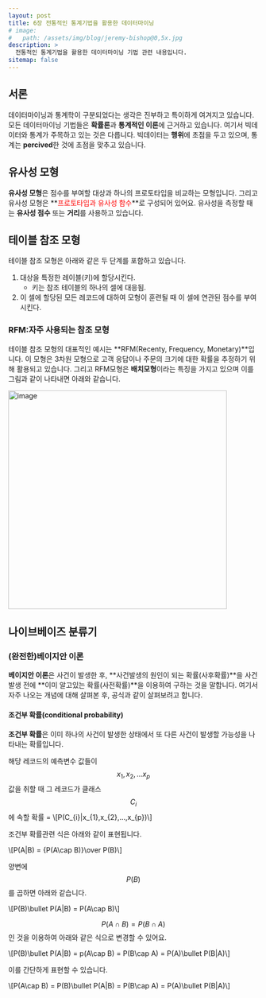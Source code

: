 ```yaml
---
layout: post
title: 6장 전통적인 통계기법을 활용한 데이터마이닝
# image: 
#   path: /assets/img/blog/jeremy-bishop@0,5x.jpg
description: >
  전통적인 통계기법을 활용한 데이터마이닝 기법 관련 내용입니다.
sitemap: false
---
```


<!-- Version 9 is the most complete version of Hydejack yet.
{:.lead}

[Modernized](#linking-in-style) [design](#whats-in-the-cards), [big headlines](#ready-for-the-big-screen), big new features: [Built-In Search](#built-in-search), [Sticky Table of Contents](#sticky-table-of-contents), and [Auto-Hiding Navbar](#auto-hiding-navbar). That [and more](#and-much-more) is Hydejack 9.

- Table of Contents
{:toc .large-only} -->

## 서론

데이터마이닝과 통계학이 구분되었다는 생각은 진부하고 특이하게 여겨지고 있습니다. 모든 데이터마이닝 기법들은 **확률론**과 **통계적인 이론**에 근거하고 있습니다. 
여기서 빅데이터와 통계가 주목하고 있는 것은 다릅니다. 빅데이터는 **행위**에 초점을 두고 있으며, 통계는 **percived**한 것에 초점을 맞추고 있습니다.

## 유사성 모형

**유사성 모형**은 점수를 부여할 대상과 하나의 <span style='blue'>프로토타입</span>을 비교하는 모형입니다. 그리고 유사성 모형은 **<span style='color:red'>프로토타입과 유사성 함수</span>**로 구성되어 있어요. 유사성을 측정할 때는 **유사성 점수** 또는 **거리**를 사용하고 있습니다.

## 테이블 참조 모형

테이블 참조 모형은 아래와 같은 두 단계를 포함하고 있습니다.
1. 대상을 특정한 레이블(키)에 할당시킨다.
   - 키는 참조 테이블의 하나의 셀에 대응됨.
2. 이 셀에 할당된 모든 레코드에 대하여 모형이 훈련될 때 이 셀에 연관된 점수를 부여시킨다.

### RFM:자주 사용되는 참조 모형

테이블 참조 모형의 대표적인 예시는 **RFM(Recenty, Frequency, Monetary)**입니다. 이 모형은 3차원 모형으로 고객 응답이나 주문의 크기에 대한 확률을 추정하기 위해 활용되고 
있습니다. 그리고 RFM모형은 **배치모형**이라는 특징을 가지고 있으며 이를 그림과 같이 나타내면 아래와 같습니다.

<img width="440" alt="image" src="https://user-images.githubusercontent.com/107903417/232312916-666371a1-259f-4fdd-aaa0-34ec0a5d74fd.png">

## 나이브베이즈 분류기

### (완전한)베이지안 이론

**베이지안 이론**은 사건이 발생한 후, **사건발생의 원인이 되는 확률(사후확률)**을 사건발생 전에 **이미 알고있는 확률(사전확률)**을 이용하여 구하는 것을 말합니다. 여기서 
자주 나오는 개념에 대해 살펴본 후, 공식과 같이 살펴보려고 합니다.

#### 조건부 확률(conditional probability)

**조건부 확률**은 이미 하나의 사건이 발생한 상태에서 또 다른 사건이 발생할 가능성을 나타내는 확률입니다. 

해당 레코드의 예측변수 값들이 $$x_{1}, x_{2},...x_{p}$$값을 취할 때 그 레코드가 클래스 $$C_{i}$$에 속할 확률 = \\[P(C_{i}\|x_{1},x_{2},...,x_{p})\\]

조건부 확률관련 식은 아래와 같이 표현됩니다.

\\[P(A\|B) = {P(A\cap B)}\over P(B)\\]

양변에 $$P(B)$$를 곱하면 아래와 같습니다.

\\[P(B)\bullet P(A\|B) = P(A\cap B)\\]

$$P(A\cap B) = P(B\cap A)$$인 것을 이용하여 아래와 같은 식으로 변경할 수 있어요.

\\[P(B)\bullet P(A\|B) = p(A\cap B) = P(B\cap A) = P(A)\bullet P(B\|A)\\]

이를 간단하게 표현할 수 있습니다.

\\[P(A\cap B) = P(B)\bullet P(A\|B) = P(B\cap A) = P(A)\bullet P(B\|A)\\]

